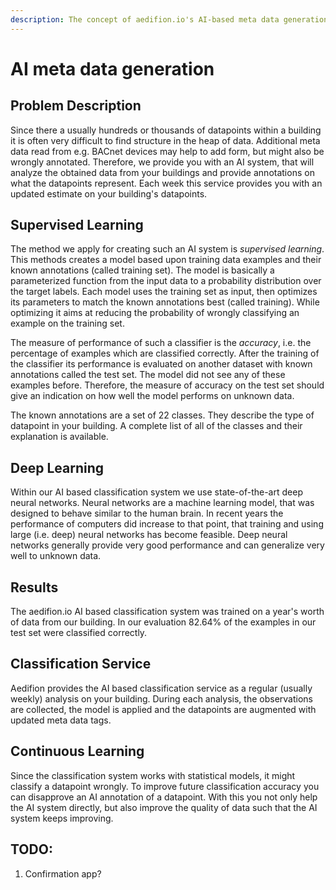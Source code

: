 ```yaml
---
description: The concept of aedifion.io's AI-based meta data generation
---
```


# AI meta data generation

## Problem Description

Since there a usually hundreds or thousands of datapoints within a building it is often very difficult to find structure in the heap of data. Additional meta data read from e.g. BACnet devices may help to add form, but might also be wrongly annotated. Therefore, we provide you with an AI system, that will analyze the obtained data from your buildings and provide annotations on what the datapoints represent. Each week this service provides you with an updated estimate on your building's datapoints.

## Supervised Learning

The method we apply for creating such an AI system is _supervised learning_. This methods creates a model based upon training data examples and their known annotations \(called training set\). The model is basically a parameterized function from the input data to a probability distribution over the target labels. Each model uses the training set as input, then optimizes its parameters to match the known annotations best \(called training\). While optimizing it aims at reducing the probability of wrongly classifying an example on the training set.

The measure of performance of such a classifier is the _accuracy_, i.e. the percentage of examples which are classified correctly. After the training of the classifier its performance is evaluated on another dataset with known annotations called the test set. The model did not see any of these examples before. Therefore, the measure of accuracy on the test set should give an indication on how well the model performs on unknown data.

The known annotations are a set of 22 classes. They describe the type of datapoint in your building. A complete list of all of the classes and their explanation is available.

## Deep Learning

Within our AI based classification system we use state-of-the-art deep neural networks. Neural networks are a machine learning model, that was designed to behave similar to the human brain. In recent years the performance of computers did increase to that point, that training and using large \(i.e. deep\) neural networks has become feasible. Deep neural networks generally provide very good performance and can generalize very well to unknown data.

## Results

The aedifion.io AI based classification system was trained on a year's worth of data from our building. In our evaluation 82.64% of the examples in our test set were classified correctly.

## Classification Service

Aedifion provides the AI based classification service as a regular \(usually weekly\) analysis on your building. During each analysis, the observations are collected, the model is applied and the datapoints are augmented with updated meta data tags.

## Continuous Learning

Since the classification system works with statistical models, it might classify a datapoint wrongly. To improve future classification accuracy you can disapprove an AI annotation of a datapoint. With this you not only help the AI system directly, but also improve the quality of data such that the AI system keeps improving.

## TODO:

1. Confirmation app?

